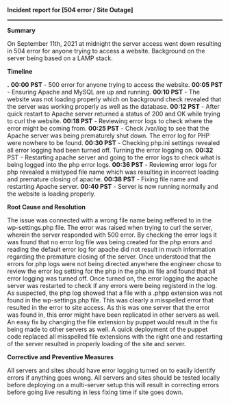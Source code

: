 **Incident report for [504 error / Site Outage]**
<hr style="border:1px solid gray">

**Summary**

On September 11th, 2021 at midnight the server access went down resulting in 504 error for anyone trying to access a website. Background on the server being based on a LAMP stack.

**Timeline**

**.** **00:00 PST** - 500 error for anyone trying to access the website.
**00:05 PST** - Ensuring Apache and MySQL are up and running. 
**00:10 PST** - The website was not loading properly which on background check revealed that the server was working properly as well as the database. 
**00:12 PST** - After quick restart to Apache server returned a status of 200 and OK while trying to curl the website. 
**00:18 PST** - Reviewing error logs to check where the error might be coming from. 
**00:25 PST** - Check /var/log to see that the Apache server was being prematurely shut down. The error log for PHP were nowhere to be found. 
**00:30 PST** - Checking php.ini settings revealed all error logging had been turned off. Turning the error logging on. 
**00:32** PST - Restarting apache server and going to the error logs to check what is being logged into the php error logs. 
**00:36 PST** - Reviewing error logs for php revealed a mistyped file name which was resulting in incorrect loading and premature closing of apache. 
**00:38 PST** - Fixing file name and restarting Apache server. 
**00:40 PST** - Server is now running normally and the website is loading properly. 

**Root Cause and Resolution**

The issue was connected with a wrong file name being reffered to in the wp-settings.php file. The error was raised when trying to curl the server, wherein the server responded with 500 error. By checking the error logs it was found that no error log file was being created for the php errors and reading the default error log for apache did not result in much information regarding the premature closing of the server. Once understood that the errors for php logs were not being directed anywhere the engineer chose to review the error log setting for the php in the php.ini file and found that all error logging was turned off. Once turned on, the error logging the apache server was restarted to check if any errors were being registerd in the log. As suspected, the php log showed that a file with a .phpp extension was not found in the wp-settings.php file. This was clearly a misspelled error that resulted in the error to site access. As this was one server that the error was found in, this error might have been replicated in other servers as well. An easy fix by changing the file extension by puppet would result in the fix being made to other servers as well. A quick deployment of the puppet code replaced all misspelled file extensions with the right one and restarting of the server resulted in properly loading of the site and server.

**Corrective and Preventive Measures**

All servers and sites should have error logging turned on to easily identify errors if anything goes wrong. All servers and sites should be tested locally before deploying on a multi-server setup this will result in correcting errors before going live resulting in less fixing time if site goes down.
